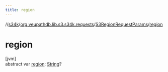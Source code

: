 ```yaml
---
title: region
---
```

//[s34k](../../../index.html)/[org.veupathdb.lib.s3.s34k.requests](../index.html)/[S3RegionRequestParams](index.html)/[region](region.html)



# region



[jvm]\
abstract var [region](region.html): [String](https://kotlinlang.org/api/latest/jvm/stdlib/kotlin/-string/index.html)?




